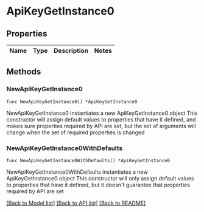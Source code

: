 # ApiKeyGetInstance0

## Properties

Name | Type | Description | Notes
------------ | ------------- | ------------- | -------------

## Methods

### NewApiKeyGetInstance0

`func NewApiKeyGetInstance0() *ApiKeyGetInstance0`

NewApiKeyGetInstance0 instantiates a new ApiKeyGetInstance0 object
This constructor will assign default values to properties that have it defined,
and makes sure properties required by API are set, but the set of arguments
will change when the set of required properties is changed

### NewApiKeyGetInstance0WithDefaults

`func NewApiKeyGetInstance0WithDefaults() *ApiKeyGetInstance0`

NewApiKeyGetInstance0WithDefaults instantiates a new ApiKeyGetInstance0 object
This constructor will only assign default values to properties that have it defined,
but it doesn't guarantee that properties required by API are set


[[Back to Model list]](../README.md#documentation-for-models) [[Back to API list]](../README.md#documentation-for-api-endpoints) [[Back to README]](../README.md)


